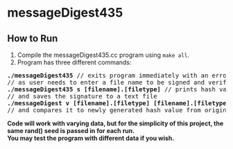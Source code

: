 # messageDigest435
## How to Run
1. Compile the messageDigest435.cc program using `make all`.
2. Program has three different commands:
<pre>
<b>./messageDigest435</b> // exits program immediately with an error message
// as user needs to enter a file name to be signed and verified
<b>./messageDigest435 s [filename].[filetype]</b> // prints hash value, e, d, n, and signature to the screen,
// and saves the signature to a text file
<b>./messageDigest v [filename].[filetype] [filename].[filetype].signature</b> // takes signature from text file
// and compares it to newly generated hash value from original file, checking if it is authentic or modified
</pre>
**Code will work with varying data, but for the simplicity of this project, the same rand() seed is passed in for each run.**\
**You may test the program with different data if you wish.**